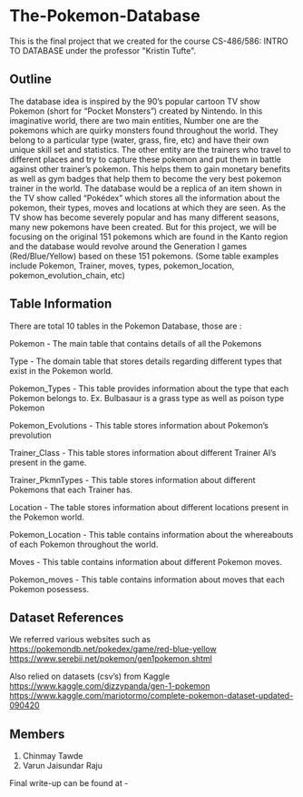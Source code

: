 # The-Pokemon-Database
This is the final project that we created for the course CS-486/586: INTRO TO DATABASE under the professor "Kristin Tufte".

## Outline

The database idea is inspired by the 90’s popular cartoon TV show Pokemon (short for “Pocket Monsters”) created by Nintendo. In this imaginative world, there are two main entities, Number one are the pokemons which are quirky monsters found throughout the world. They belong to a particular type (water, grass, fire, etc) and have their own unique skill set and statistics. The other entity are the trainers who travel to different places and try to capture these pokemon and put them in battle against other trainer’s pokemon. This helps them to gain monetary benefits as well as gym badges that help them to become the very best pokemon trainer in the world.
The database would be a replica of an item shown in the TV show called “Pokédex” which stores all the information about the pokemon, their types, moves and locations at which they are seen. As the TV show has become severely popular and has many different seasons, many new pokemons have been created.
But for this project, we will be focusing on the original 151 pokemons which are found in the Kanto region and the database would revolve around the Generation I games (Red/Blue/Yellow) based on these 151 pokemons. (Some table examples include Pokemon, Trainer, moves, types, pokemon_location, pokemon_evolution_chain, etc)

## Table Information 
There are total 10 tables in the Pokemon Database, those are :

Pokemon - The main table that contains details of all the Pokemons

Type - The domain table that stores details regarding different types that exist in the Pokemon world.

Pokemon_Types - This table provides information about the type that each Pokemon belongs to. Ex. Bulbasaur is a grass type as well as poison type Pokemon

Pokemon_Evolutions - This table stores information about Pokemon’s prevolution

Trainer_Class - This table stores information about different Trainer AI’s present in the game.

Trainer_PkmnTypes - This table stores information about different Pokemons that each Trainer has.

Location - The table stores information about different locations present in the Pokemon world.

Pokemon_Location - This table contains information about the whereabouts of each Pokemon throughout the world.

Moves - This table contains information about different Pokemon moves. 

Pokemon_moves - This table contains information about moves that each Pokemon posessess. 

## Dataset References
We referred various websites such as 
https://pokemondb.net/pokedex/game/red-blue-yellow
https://www.serebii.net/pokemon/gen1pokemon.shtml

Also relied on datasets (csv’s) from Kaggle 
https://www.kaggle.com/dizzypanda/gen-1-pokemon
https://www.kaggle.com/mariotormo/complete-pokemon-dataset-updated-090420

## Members
1. Chinmay Tawde
2. Varun Jaisundar Raju

Final write-up can be found at - 
